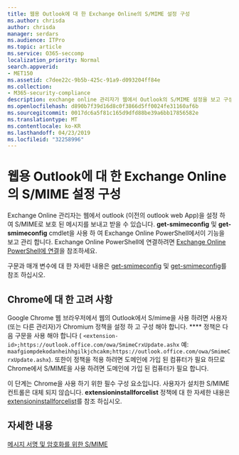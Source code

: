 ```yaml
---
title: 웹용 Outlook에 대 한 Exchange Online의 S/MIME 설정 구성
ms.author: chrisda
author: chrisda
manager: serdars
ms.audience: ITPro
ms.topic: article
ms.service: O365-seccomp
localization_priority: Normal
search.appverid:
- MET150
ms.assetid: c7dee22c-9b5b-425c-91a9-d093204ff84e
ms.collection:
- M365-security-compliance
description: exchange online 관리자가 웹에서 Outlook의 S/MIME 설정을 보고 구성 하기 위해 수행 해야 하는 작업에 대 한 간략 한 설명입니다.
ms.openlocfilehash: d890b7f39d16d8c0f3866d5ff0024fe31160af6b
ms.sourcegitcommit: 0017dc6a5f81c165d9dfd88be39a6bb17856582e
ms.translationtype: MT
ms.contentlocale: ko-KR
ms.lasthandoff: 04/23/2019
ms.locfileid: "32258996"
---
```

# <a name="configure-smime-settings-in-exchange-online-for-outlook-on-the-web"></a>웹용 Outlook에 대 한 Exchange Online의 S/MIME 설정 구성

Exchange Online 관리자는 웹에서 outlook (이전의 outlook web App)을 설정 하 여 S/MIME로 보호 된 메시지를 보내고 받을 수 있습니다. **get-smimeconfig** 및 **get-smimeconfig** cmdlet을 사용 하 여 Exchange Online PowerShell에서이 기능을 보고 관리 합니다. Exchange Online PowerShell에 연결하려면 [Exchange Online PowerShell에 연결](https://go.microsoft.com/fwlink/p/?linkid=396554)을 참조하세요.

구문과 매개 변수에 대 한 자세한 내용은 [get-smimeconfig](http://technet.microsoft.com/library/4b29fa89-0840-4fe9-8885-019fcef2e02b.aspx) 및 [get-smimeconfig](http://technet.microsoft.com/library/de357ce0-8143-4c36-8032-026292fc63f0.aspx)를 참조 하십시오.

## <a name="considerations-for-chrome"></a>Chrome에 대 한 고려 사항

Google Chrome 웹 브라우저에서 웹의 Outlook에서 S/mime을 사용 하려면 사용자 (또는 다른 관리자)가 Chromium 정책을 설정 하 고 구성 해야 합니다. **** 정책은 다음 구문을 사용 해야 합니다 ( `<extension-id>;https://outlook.office.com/owa/SmimeCrxUpdate.ashx` 예: `maafgiompdekodanheihhgilkjchcakm;https://outlook.office.com/owa/SmimeCrxUpdate.ashx`). 또한이 정책을 적용 하려면 도메인에 가입 된 컴퓨터가 필요 하므로 Chrome에서 S/MIME을 사용 하려면 도메인에 가입 된 컴퓨터가 필요 합니다.

이 단계는 Chrome을 사용 하기 위한 필수 구성 요소입니다. 사용자가 설치한 S/MIME 컨트롤은 대체 되지 않습니다. **extensioninstallforcelist** 정책에 대 한 자세한 내용은 [extensioninstallforcelist](http://dev.chromium.org/administrators/policy-list-3#ExtensionInstallForcelist)를 참조 하십시오.

## <a name="for-more-information"></a>자세한 내용

[메시지 서명 및 암호화를 위한 S/MIME](s-mime-for-message-signing-and-encryption.md)
